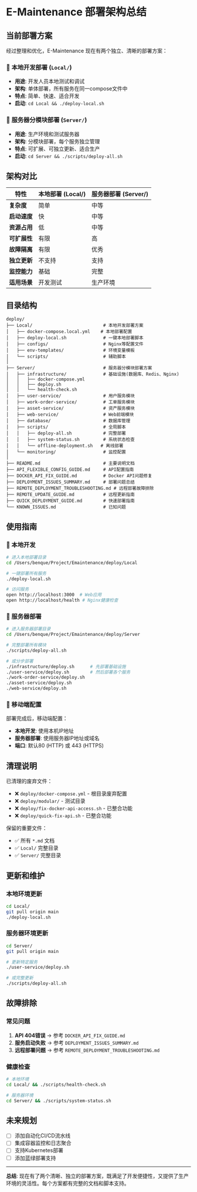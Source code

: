# E-Maintenance 部署架构总结

## 当前部署方案

经过整理和优化，E-Maintenance 现在有两个独立、清晰的部署方案：

### 📍 **本地开发部署** (`Local/`)
- **用途**: 开发人员本地测试和调试
- **架构**: 单体部署，所有服务在同一compose文件中
- **特点**: 简单、快速、适合开发
- **启动**: `cd Local && ./deploy-local.sh`

### 📍 **服务器分模块部署** (`Server/`)
- **用途**: 生产环境和测试服务器
- **架构**: 分模块部署，每个服务独立管理
- **特点**: 可扩展、可独立更新、适合生产
- **启动**: `cd Server && ./scripts/deploy-all.sh`

## 架构对比

| 特性 | 本地部署 (Local/) | 服务器部署 (Server/) |
|------|------------------|---------------------|
| **复杂度** | 简单 | 中等 |
| **启动速度** | 快 | 中等 |
| **资源占用** | 低 | 中等 |
| **可扩展性** | 有限 | 高 |
| **故障隔离** | 有限 | 优秀 |
| **独立更新** | 不支持 | 支持 |
| **监控能力** | 基础 | 完整 |
| **适用场景** | 开发测试 | 生产环境 |

## 目录结构

```
deploy/
├── Local/                           # 本地开发部署方案
│   ├── docker-compose.local.yml    # 本地部署配置
│   ├── deploy-local.sh              # 一键本地部署脚本
│   ├── configs/                     # Nginx等配置文件
│   ├── env-templates/               # 环境变量模板
│   └── scripts/                     # 辅助脚本
│
├── Server/                          # 服务器分模块部署方案
│   ├── infrastructure/              # 基础设施(数据库、Redis、Nginx)
│   │   ├── docker-compose.yml
│   │   ├── deploy.sh
│   │   └── health-check.sh
│   ├── user-service/                # 用户服务模块
│   ├── work-order-service/          # 工单服务模块  
│   ├── asset-service/               # 资产服务模块
│   ├── web-service/                 # Web前端模块
│   ├── database/                    # 数据库管理
│   ├── scripts/                     # 全局脚本
│   │   ├── deploy-all.sh            # 完整部署
│   │   ├── system-status.sh         # 系统状态检查
│   │   └── offline-deployment.sh   # 离线部署
│   └── monitoring/                  # 监控配置
│
├── README.md                        # 主要说明文档
├── API_FLEXIBLE_CONFIG_GUIDE.md     # API配置指南
├── DOCKER_API_FIX_GUIDE.md          # Docker API问题修复
├── DEPLOYMENT_ISSUES_SUMMARY.md     # 部署问题总结  
├── REMOTE_DEPLOYMENT_TROUBLESHOOTING.md # 远程部署故障排除
├── REMOTE_UPDATE_GUIDE.md           # 远程更新指南
├── QUICK_DEPLOYMENT_GUIDE.md        # 快速部署指南
└── KNOWN_ISSUES.md                  # 已知问题
```

## 使用指南

### 🔧 本地开发

```bash
# 进入本地部署目录
cd /Users/benque/Project/Emaintenance/deploy/Local

# 一键部署所有服务
./deploy-local.sh

# 访问服务
open http://localhost:3000  # Web应用
open http://localhost/health # Nginx健康检查
```

### 🚀 服务器部署

```bash
# 进入服务器部署目录
cd /Users/benque/Project/Emaintenance/deploy/Server

# 完整部署所有模块
./scripts/deploy-all.sh

# 或分步部署
./infrastructure/deploy.sh      # 先部署基础设施
./user-service/deploy.sh        # 然后部署各个服务
./work-order-service/deploy.sh
./asset-service/deploy.sh
./web-service/deploy.sh
```

### 📱 移动端配置

部署完成后，移动端配置：
- **本地开发**: 使用本机IP地址
- **服务器部署**: 使用服务器IP地址或域名
- **端口**: 默认80 (HTTP) 或 443 (HTTPS)

## 清理说明

已清理的废弃文件：
- ❌ `deploy/docker-compose.yml` - 根目录废弃配置
- ❌ `deploy/modular/` - 测试目录
- ❌ `deploy/fix-docker-api-access.sh` - 已整合功能
- ❌ `deploy/quick-fix-api.sh` - 已整合功能

保留的重要文件：
- ✅ 所有 `*.md` 文档
- ✅ `Local/` 完整目录
- ✅ `Server/` 完整目录

## 更新和维护

### 本地环境更新
```bash
cd Local/
git pull origin main
./deploy-local.sh
```

### 服务器环境更新
```bash
cd Server/
git pull origin main

# 更新特定服务
./user-service/deploy.sh

# 或完整更新
./scripts/deploy-all.sh
```

## 故障排除

### 常见问题
1. **API 404错误** → 参考 `DOCKER_API_FIX_GUIDE.md`
2. **服务启动失败** → 参考 `DEPLOYMENT_ISSUES_SUMMARY.md`
3. **远程部署问题** → 参考 `REMOTE_DEPLOYMENT_TROUBLESHOOTING.md`

### 健康检查
```bash
# 本地环境
cd Local/ && ./scripts/health-check.sh

# 服务器环境  
cd Server/ && ./scripts/system-status.sh
```

## 未来规划

- [ ] 添加自动化CI/CD流水线
- [ ] 集成容器监控和日志聚合
- [ ] 支持Kubernetes部署
- [ ] 添加蓝绿部署支持

---

**总结**: 现在有了两个清晰、独立的部署方案，既满足了开发便捷性，又提供了生产环境的灵活性。每个方案都有完整的文档和脚本支持。